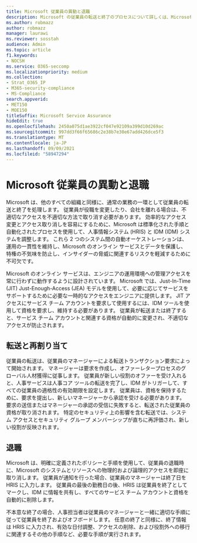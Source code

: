 ```yaml
---
title: Microsoft 従業員の異動と退職
description: Microsoft の従業員の転送と終了のプロセスについて詳しくは、Microsoft 365
ms.author: robmazz
author: robmazz
manager: laurawi
ms.reviewer: sosstah
audience: Admin
ms.topic: article
f1.keywords:
- NOCSH
ms.service: O365-seccomp
ms.localizationpriority: medium
ms.collection:
- Strat_O365_IP
- M365-security-compliance
- MS-Compliance
search.appverid:
- MET150
- MOE150
titleSuffix: Microsoft Service Assurance
hideEdit: true
ms.openlocfilehash: 2450a075d1ae3922cf047e92109a399d10d269ac
ms.sourcegitcommit: 997dd3f66f65686c2e38b7e30e67add426dce5f3
ms.translationtype: MT
ms.contentlocale: ja-JP
ms.lasthandoff: 09/09/2021
ms.locfileid: "58947294"
---
```

# <a name="microsoft-employee-transfer-and-termination"></a>Microsoft 従業員の異動と退職

Microsoft は、他のすべての組織と同様に、通常の業務の一環として従業員の転送と終了を処理します。 従業員が役職を変更したり、会社を離れる場合は、不適切なアクセスを不適切な方法で取り消す必要があります。 効率的なアクセス変更とアクセス取り消しを容易にするために、Microsoft は標準化された手順と自動化されたプロセスを使用して、人事情報システム (HRIS) と IDM (IDM) システムを調整します。 これら 2 つのシステム間の自動オーケストレーションは、運用の一貫性を維持し、Microsoft のオンライン サービスとデータを保護し、特権の不気味を防止し、インサイダーの脅威に関連するリスクを軽減するために不可欠です。

Microsoft のオンライン サービスは、エンジニアの運用環境への管理アクセスを常に行わずに動作するように設計されています。 Microsoft では、Just-In-Time (JIT) Just-Enough-Access (JEA) モデルを使用して、必要に応じてサービスをサポートするために必要な一時的なアクセスをエンジニアに提供します。 JIT アクセスにサービス チーム アカウントを要求して使用するには、IDM ツールを使用して資格を要求し、維持する必要があります。 従業員が転送または終了すると、サービス チーム アカウントと関連する資格が自動的に変更され、不適切なアクセスが防止されます。

## <a name="transfer-and-reassignment"></a>転送と再割り当て

従業員の転送は、従業員のマネージャーによる転送トランザクション要求によって開始されます。 マネージャーは要求を作成し、オファーレタープロセスのグローバル人材獲得に従事します。 従業員が新しい役割のオファーを受け入れると、人事サービスは人事コア ツールの転送を完了し、IDM がトリガーして、すべての従業員の適格性の有効期限を設定します。 従業員は、資格を保持するために、要求を提出し、新しいマネージャーから承認を受ける必要があります。 要求の送信またはマネージャーの承認の受信に失敗すると、転送された従業員の資格が取り消されます。 特定のセキュリティ上の影響を含む転送では、システム アクセスとセキュリティ グループ メンバーシップが直ちに再評価され、新しい役割が反映されます。

## <a name="termination"></a>退職

Microsoft は、明確に定義されたポリシーと手順を使用して、従業員の退職時に、Microsoft のシステムとリソースへの物理的および論理的アクセスを即座に取り消します。 従業員が通知を行った場合、従業員のマネージャーは終了日を HRIS に入力します。 従業員の最後の勤務日の後、HRIS は従業員を終了としてマークし、IDM に情報を共有し、すべてのサービス チーム アカウントと資格を自動的に削除します。

不本意な終了の場合、人事担当者は従業員のマネージャーと一緒に適切な手順に従って従業員を終了およびオフボードします。 任意の終了と同様に、終了情報は HRIS に入力され、有効な日付調整、アクセスの削除、および役割外への移行に関連するその他の手順など、必要な手順が実行されます。

